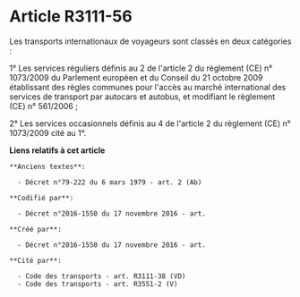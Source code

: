 # Article R3111-56

Les transports internationaux de voyageurs sont classés en deux catégories :

1° Les services réguliers définis au 2 de l'article 2 du règlement (CE) n° 1073/2009 du Parlement européen et du Conseil du
21 octobre 2009 établissant des règles communes pour l'accès au marché international des services de transport par autocars
et autobus, et modifiant le règlement (CE) n° 561/2006 ;

2° Les services occasionnels définis au 4 de l'article 2 du règlement (CE) n° 1073/2009 cité au 1°.

**Liens relatifs à cet article**

	**Anciens textes**:

	  - Décret n°79-222 du 6 mars 1979 - art. 2 (Ab)

	**Codifié par**:

	  - Décret n°2016-1550 du 17 novembre 2016 - art.

	**Créé par**:

	  - Décret n°2016-1550 du 17 novembre 2016 - art.

	**Cité par**:

	  - Code des transports - art. R3111-38 (VD)
	  - Code des transports - art. R3551-2 (V)
